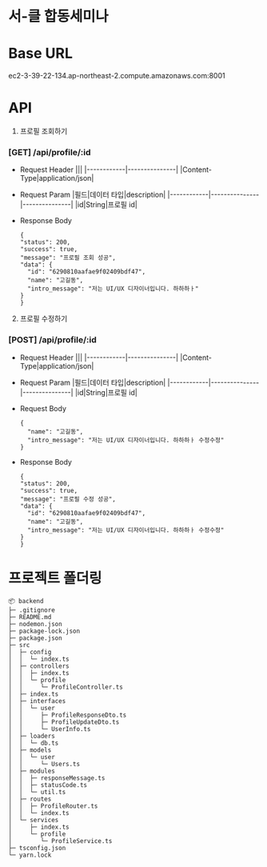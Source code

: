 # 서-클 합동세미나

# Base URL
ec2-3-39-22-134.ap-northeast-2.compute.amazonaws.com:8001

# API
1. 프로필 조회하기
### [GET] /api/profile/:id
- Request Header
  |||
  |------------|---------------|
  |Content-Type|application/json|
- Request Param
  |필드|데이터 타입|description|
  |------------|---------------|---------------|
  |id|String|프로필 id|

- Response Body
  ```
  {
  "status": 200,
  "success": true,
  "message": "프로필 조회 성공",
  "data": {
    "id": "6290810aafae9f02409bdf47",
    "name": "고길동",
    "intro_message": "저는 UI/UX 디자이너입니다. 하하하ㅏ"
  }
  }
  ```
2. 프로필 수정하기
### [POST] /api/profile/:id
- Request Header
  |||
  |------------|---------------|
  |Content-Type|application/json|
- Request Param
  |필드|데이터 타입|description|
  |------------|---------------|---------------|
  |id|String|프로필 id|
  
- Request Body
  ```
  {
	"name": "고길동",
	"intro_message": "저는 UI/UX 디자이너입니다. 하하하ㅏ 수정수정"
  }
  ```
- Response Body
  ```
  {
  "status": 200,
  "success": true,
  "message": "프로필 수정 성공",
  "data": {
    "id": "6290810aafae9f02409bdf47",
    "name": "고길동",
    "intro_message": "저는 UI/UX 디자이너입니다. 하하하ㅏ 수정수정"
  }
  }
  ```

# 프로젝트 폴더링
```
📦 backend
├─ .gitignore
├─ README.md
├─ nodemon.json
├─ package-lock.json
├─ package.json
├─ src
│  ├─ config
│  │  └─ index.ts
│  ├─ controllers
│  │  ├─ index.ts
│  │  └─ profile
│  │     └─ ProfileController.ts
│  ├─ index.ts
│  ├─ interfaces
│  │  └─ user
│  │     ├─ ProfileResponseDto.ts
│  │     ├─ ProfileUpdateDto.ts
│  │     └─ UserInfo.ts
│  ├─ loaders
│  │  └─ db.ts
│  ├─ models
│  │  └─ user
│  │     └─ Users.ts
│  ├─ modules
│  │  ├─ responseMessage.ts
│  │  ├─ statusCode.ts
│  │  └─ util.ts
│  ├─ routes
│  │  ├─ ProfileRouter.ts
│  │  └─ index.ts
│  └─ services
│     ├─ index.ts
│     └─ profile
│        └─ ProfileService.ts
├─ tsconfig.json
└─ yarn.lock
```
